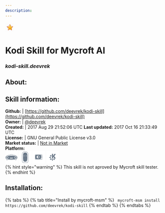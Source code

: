 ```yaml
---  
description:   
---  
```

![](../.gitbook/assets/star.png)  
# Kodi Skill for Mycroft AI  
### _kodi-skill.deevrek_  
## About:  


## Skill information:  
**Github:** | [https://github.com/deevrek/kodi-skill](https://github.com/deevrek/kodi-skill)  
**Owner:** | [@deevrek](https://github.com/deevrek)  
**Created:** | 2017 Aug 29 21:52:06 UTC  **Last updated:** 2017 Oct 16 21:33:49 UTC  
**License:** | GNU General Public License v3.0  
**Market status:** | [Not in Market](https://market.mycroft.ai/skill/)  
**Platform:**  
 ![](../.gitbook/assets/mark-1-icon.png)  ![](../.gitbook/assets/mark-2-icon.png)  ![](../.gitbook/assets/picroft-icon.png)  ![](../.gitbook/assets/kde.png)   
{% hint style="warning" %}
This skill is not aproved by Mycroft skill tester.
{% endhint %}
    
## Installation:  
{% tabs %}
{% tab title="Install by mycroft-msm" %}
``` mycroft-msm install https://github.com/deevrek/kodi-skill```
{% endtab %}
  {% endtabs %}
  
